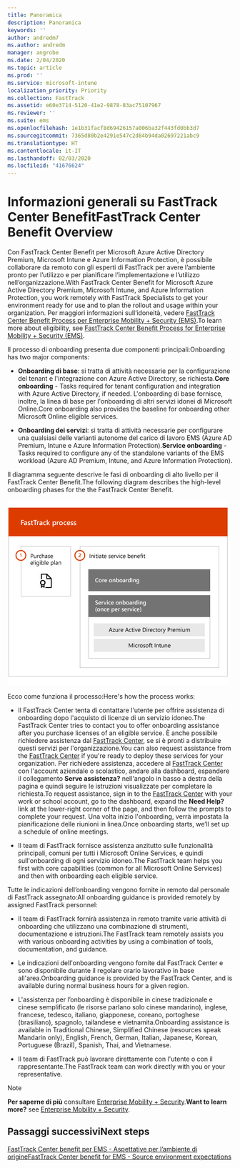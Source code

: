 ```yaml
---
title: Panoramica
description: Panoramica
keywords: ''
author: andredm7
ms.author: andredm
manager: angrobe
ms.date: 2/04/2020
ms.topic: article
ms.prod: ''
ms.service: microsoft-intune
localization_priority: Priority
ms.collection: FastTrack
ms.assetid: e60e3714-5120-41e2-9878-83ac75107967
ms.reviewer: ''
ms.suite: ems
ms.openlocfilehash: 1e1b31facf8d69426157a006ba32f443fd0bb3d7
ms.sourcegitcommit: 7365d80b2e4291e547c2d84b94da02697221abc9
ms.translationtype: HT
ms.contentlocale: it-IT
ms.lasthandoff: 02/03/2020
ms.locfileid: "41676624"
---
```

# <a name="fasttrack-center-benefit-overview"></a><span data-ttu-id="27be6-103">Informazioni generali su FastTrack Center Benefit</span><span class="sxs-lookup"><span data-stu-id="27be6-103">FastTrack Center Benefit Overview</span></span>

<span data-ttu-id="27be6-104">Con FastTrack Center Benefit per Microsoft Azure Active Directory Premium, Microsoft Intune e Azure Information Protection, è possibile collaborare da remoto con gli esperti di FastTrack per avere l’ambiente pronto per l’utilizzo e per pianificare l’implementazione e l’utilizzo nell’organizzazione.</span><span class="sxs-lookup"><span data-stu-id="27be6-104">With FastTrack Center Benefit for Microsoft Azure Active Directory Premium, Microsoft Intune, and Azure Information Protection, you work remotely with FastTrack Specialists to get your environment ready for use and to plan the rollout and usage within your organization.</span></span> <span data-ttu-id="27be6-105">Per maggiori informazioni sull’idoneità, vedere [FastTrack Center Benefit Process per Enterprise Mobility + Security (EMS)](EMS-fasttrack-process.md).</span><span class="sxs-lookup"><span data-stu-id="27be6-105">To learn more about eligibility, see [FastTrack Center Benefit Process for Enterprise Mobility + Security (EMS)](EMS-fasttrack-process.md).</span></span>

<span data-ttu-id="27be6-106">Il processo di onboarding presenta due componenti principali:</span><span class="sxs-lookup"><span data-stu-id="27be6-106">Onboarding has two major components:</span></span>

-   <span data-ttu-id="27be6-107">**Onboarding di base**: si tratta di attività necessarie per la configurazione del tenant e l'integrazione con Azure Active Directory, se richiesta.</span><span class="sxs-lookup"><span data-stu-id="27be6-107">**Core onboarding** - Tasks required for tenant configuration and integration with Azure Active Directory, if needed.</span></span> <span data-ttu-id="27be6-108">L'onboarding di base fornisce, inoltre, la linea di base per l'onboarding di altri servizi idonei di Microsoft Online.</span><span class="sxs-lookup"><span data-stu-id="27be6-108">Core onboarding also provides the baseline for onboarding other Microsoft Online eligible services.</span></span>

-   <span data-ttu-id="27be6-109">**Onboarding dei servizi**: si tratta di attività necessarie per configurare una qualsiasi delle varianti autonome del carico di lavoro EMS (Azure AD Premium, Intune e Azure Information Protection).</span><span class="sxs-lookup"><span data-stu-id="27be6-109">**Service onboarding** - Tasks required to configure any of the standalone variants of the EMS workload (Azure AD Premium, Intune, and Azure Information Protection).</span></span>

<span data-ttu-id="27be6-110">Il diagramma seguente descrive le fasi di onboarding di alto livello per il FastTrack Center Benefit.</span><span class="sxs-lookup"><span data-stu-id="27be6-110">The following diagram describes the high-level onboarding phases for the the FastTrack Center Benefit.</span></span>

![Le fasi di onboarding di alto livello dell'uso del FastTrack Center Benefit](./media/ft-onboarding-process.png)

<span data-ttu-id="27be6-112">Ecco come funziona il processo:</span><span class="sxs-lookup"><span data-stu-id="27be6-112">Here's how the process works:</span></span>

- <span data-ttu-id="27be6-113">Il FastTrack Center tenta di contattare l'utente per offrire assistenza di onboarding dopo l'acquisto di licenze di un servizio idoneo.</span><span class="sxs-lookup"><span data-stu-id="27be6-113">The FastTrack Center tries to contact you to offer onboarding assistance after you purchase licenses of an eligible service.</span></span> <span data-ttu-id="27be6-114">È anche possibile richiedere assistenza dal [FastTrack Center](https://go.microsoft.com/fwlink/?linkid=780698), se si è pronti a distribuire questi servizi per l'organizzazione.</span><span class="sxs-lookup"><span data-stu-id="27be6-114">You can also request assistance from the [FastTrack Center](https://go.microsoft.com/fwlink/?linkid=780698) if you're ready to deploy these services for your organization.</span></span> <span data-ttu-id="27be6-115">Per richiedere assistenza, accedere al [FastTrack Center](https://go.microsoft.com/fwlink/?linkid=780698) con l'account aziendale o scolastico, andare alla dashboard, espandere il collegamento **Serve assistenza?** nell'angolo in basso a destra della pagina e quindi seguire le istruzioni visualizzate per completare la richiesta.</span><span class="sxs-lookup"><span data-stu-id="27be6-115">To request assistance, sign in to the [FastTrack Center](https://go.microsoft.com/fwlink/?linkid=780698) with your work or school account, go to the dashboard, expand the **Need Help?** link at the lower-right corner of the page, and then follow the prompts to complete your request.</span></span> <span data-ttu-id="27be6-116">Una volta inizio l'onboarding, verrà impostata la pianificazione delle riunioni in linea.</span><span class="sxs-lookup"><span data-stu-id="27be6-116">Once onboarding starts, we’ll set up a schedule of online meetings.</span></span>

-   <span data-ttu-id="27be6-117">Il team di FastTrack fornisce assistenza anzitutto sulle funzionalità principali, comuni per tutti i Microsoft Online Services, e quindi sull'onboarding di ogni servizio idoneo.</span><span class="sxs-lookup"><span data-stu-id="27be6-117">The FastTrack team helps you first with core capabilities (common for all Microsoft Online Services) and then with onboarding each eligible service.</span></span>

<span data-ttu-id="27be6-118">Tutte le indicazioni dell’onboarding vengono fornite in remoto dal personale di FastTrack assegnato:</span><span class="sxs-lookup"><span data-stu-id="27be6-118">All onboarding guidance is provided remotely by assigned FastTrack personnel:</span></span>

-   <span data-ttu-id="27be6-119">Il team di FastTrack fornirà assistenza in remoto tramite varie attività di onboarding che utilizzano una combinazione di strumenti, documentazione e istruzioni.</span><span class="sxs-lookup"><span data-stu-id="27be6-119">The FastTrack team remotely assists you with various onboarding activities by using a combination of tools, documentation, and guidance.</span></span>

-   <span data-ttu-id="27be6-120">Le indicazioni dell'onboarding vengono fornite dal FastTrack Center e sono disponibile durante il regolare orario lavorativo in base all'area.</span><span class="sxs-lookup"><span data-stu-id="27be6-120">Onboarding guidance is provided by the FastTrack Center, and is available during normal business hours for a given region.</span></span>

-   <span data-ttu-id="27be6-121">L'assistenza per l’onboarding è disponibile in cinese tradizionale e cinese semplificato (le risorse parlano solo cinese mandarino), inglese, francese, tedesco, italiano, giapponese, coreano, portoghese (brasiliano), spagnolo, tailandese e vietnamita.</span><span class="sxs-lookup"><span data-stu-id="27be6-121">Onboarding assistance is available in Traditional Chinese, Simplified Chinese (resources speak Mandarin only), English, French, German, Italian, Japanese, Korean, Portuguese (Brazil), Spanish, Thai, and Vietnamese.</span></span>

-   <span data-ttu-id="27be6-122">Il team di FastTrack può lavorare direttamente con l'utente o con il rappresentante.</span><span class="sxs-lookup"><span data-stu-id="27be6-122">The FastTrack team can work directly with you or your representative.</span></span>

> [!NOTE]
> <span data-ttu-id="27be6-123">**Per saperne di più** consultare [Enterprise Mobility + Security](https://www.microsoft.com/cloud-platform/enterprise-mobility).</span><span class="sxs-lookup"><span data-stu-id="27be6-123">**Want to learn more?** see [Enterprise Mobility + Security](https://www.microsoft.com/cloud-platform/enterprise-mobility).</span></span>

## <a name="next-steps"></a><span data-ttu-id="27be6-124">Passaggi successivi</span><span class="sxs-lookup"><span data-stu-id="27be6-124">Next steps</span></span>

[<span data-ttu-id="27be6-125">FastTrack Center benefit per EMS - Aspettative per l’ambiente di origine</span><span class="sxs-lookup"><span data-stu-id="27be6-125">FastTrack Center benefit for EMS - Source environment expectations</span></span>](EMS-source-environment-expectations.md)
